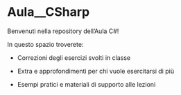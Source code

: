 # Aula__CSharp

Benvenuti nella repository dell’Aula C#!

In questo spazio troverete:

- Correzioni degli esercizi svolti in classe

- Extra e approfondimenti per chi vuole esercitarsi di più

- Esempi pratici e materiali di supporto alle lezioni
